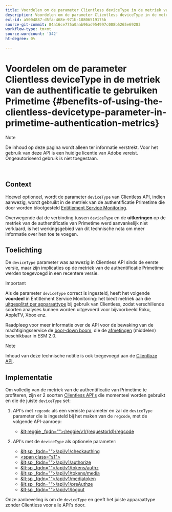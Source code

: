 ```yaml
---
title: Voordelen om de parameter Clientless deviceType in de metriek van de authentificatie te gebruiken Primetime
description: Voordelen om de parameter Clientless deviceType in de metriek van de authentificatie te gebruiken Primetime
exl-id: a5004887-d5fa-468e-971b-10806519175b
source-git-commit: 84a16ce775a0aab96ad954997c008b5265e69283
workflow-type: tm+mt
source-wordcount: '342'
ht-degree: 0%

---
```


# Voordelen om de parameter Clientless deviceType in de metriek van de authentificatie te gebruiken Primetime {#benefits-of-using-the-clientless-devicetype-parameter-in-primetime-authentication-metrics}

>[!NOTE]
>
>De inhoud op deze pagina wordt alleen ter informatie verstrekt. Voor het gebruik van deze API is een huidige licentie van Adobe vereist. Ongeautoriseerd gebruik is niet toegestaan.

</br>

## Context

Hoewel optioneel, wordt de parameter `deviceType` van Clientless API, indien aanwezig, wordt gebruikt in de metriek van de authentificatie Primetime die door worden blootgesteld [Entitlement Service Monitoring](/help/authentication/entitlement-service-monitoring-overview.md).

Overwegende dat de verbinding tussen `deviceType` en de **uitkeringen** op de metriek van de authentificatie van Primetime werd aanvankelijk niet verklaard, is het werkingsgebied van dit technische nota om meer informatie over hen toe te voegen.

## Toelichting

De `deviceType` parameter was aanwezig in Clientless API sinds de eerste versie, maar zijn implicaties op de metriek van de authentificatie Primetime werden toegevoegd in een recentere versie.



>[!IMPORTANT]
>
>Als de parameter `deviceType` correct is ingesteld, heeft het volgende **voordeel** in Entitlement Service Monitoring: het biedt metriek aan die [uitgesplitst per apparaattype](/help/authentication/entitlement-service-monitoring-overview.md#clientless_device_type) bij gebruik van Clientless, zodat verschillende soorten analyses kunnen worden uitgevoerd voor bijvoorbeeld Roku, AppleTV, Xbox enz.


Raadpleeg voor meer informatie over de API voor de bewaking van de machtigingsservice de [boor-down boom,](/help/authentication/entitlement-service-monitoring-api.md#drill-down_tree) die de [afmetingen](/help/authentication/entitlement-service-monitoring-overview.md#esm_dimensions) (middelen) beschikbaar in ESM 2.0.

>[!NOTE]
>
>Inhoud van deze technische notitie is ook toegevoegd aan de [Clientloze API](#clientless_device_type).




## Implementatie

Om volledig van de metriek van de authentificatie van Primetime te profiteren, zijn er 2 soorten [Clientless API&#39;s](#web_srvs_summary) die momenteel worden gebruikt en die de juiste `deviceType` set:

1. API&#39;s met `regcode` als een vereiste parameter en zal de `deviceType` parameter die is ingesteld bij het maken van de `regcode`, met de volgende API-aanroep:
   - [\&lt;reggie _fqdn=&quot;&quot;>/reggie/v1/{requestorId}/regcode](#reg_serv)

1. API&#39;s met de `deviceType` als optionele parameter:
   - [\&lt;sp _fqdn=&quot;&quot;>/api/v1/checkauthing](#check_authn_token)
   - [&lt;span class=&quot;s1&quot;>](#retrieve_authn_token)
   - [\&lt;sp _fqdn=&quot;&quot;>/api/v1/authorize](#init_authz)
   - [\&lt;sp _fqdn=&quot;&quot;>/api/v1/tokens/authz](#retrieve_authz_token)
   - [\&lt;sp _fqdn=&quot;&quot;>/api/v1/tokens/media](#short_media)
   - [\&lt;sp _fqdn=&quot;&quot;>/api/v1/mediatoken](#short_media)
   - [\&lt;sp _fqdn=&quot;&quot;>/api/v1/preAuthze](#PreAuthZ_Resources)
   - [\&lt;sp _fqdn=&quot;&quot;>/api/v1/logout](#init_logout)

Onze aanbeveling is om de `deviceType` en geeft het juiste apparaattype zonder Clientless voor alle API&#39;s door.
